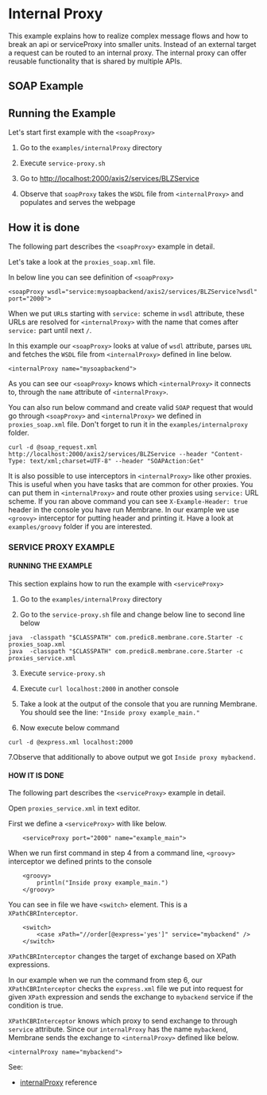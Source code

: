 # Internal Proxy

This example explains how to realize complex message flows and how to break an api or serviceProxy into smaller units. Instead of an external target a request can be routed to an internal proxy. The internal proxy can offer reusable functionality that is shared by multiple APIs.

## SOAP Example

## Running the Example

Let's start first example with the `<soapProxy>`

1. Go to the `examples/internalProxy` directory

2. Execute `service-proxy.sh`

3. Go to [http://localhost:2000/axis2/services/BLZService](http://localhost:2000/axis2/services/BLZService)
 
4. Observe that `soapProxy` takes the `WSDL` file from `<internalProxy>`  and populates and serves the webpage
## How it is done

The following part describes the `<soapProxy>` example in detail.

Let's take a look at the `proxies_soap.xml` file.

In below line you can see definition of `<soapProxy>`

`<soapProxy wsdl="service:mysoapbackend/axis2/services/BLZService?wsdl" port="2000">`

When we put `URL`s starting with `service:` scheme in `wsdl` attribute, these URLs are resolved for  `<internalProxy>` with the name that comes after
`service:` part until next `/`.

In this example our `<soapProxy>` looks at value of `wsdl` attribute, parses `URL` and fetches the `WSDL` file from `<internalProxy>` defined in line below.

```<internalProxy name="mysoapbackend">```

As you can see our `<soapProxy>` knows which `<internalProxy>` it connects to, through the `name` attribute of `<internalProxy>`.

You can also run below command and create valid `SOAP` request that would go through `<soapProxy>` and `<internalProxy>` we defined
in `proxies_soap.xml` file. Don't forget to run it in the `examples/internalproxy` folder.
```
curl -d @soap_request.xml http://localhost:2000/axis2/services/BLZService --header "Content-Type: text/xml;charset=UTF-8" --header "SOAPAction:Get"
```

It is also possible to use interceptors in `<internalProxy>` like other proxies. This is useful when you have tasks that are common for other proxies.
You can put them in `<internalProxy>` and route other proxies using `service:` URL scheme.
If you ran above command you can see `X-Example-Header: true` header in the console you have run Membrane.
In our example we use `<groovy>` interceptor for putting header and printing it. Have a look at `examples/groovy` folder if you are interested.

### SERVICE PROXY EXAMPLE

#### RUNNING THE EXAMPLE

This section explains how to run the example with `<serviceProxy>`

1. Go to the `examples/internalProxy` directory

2. Go to the `service-proxy.sh` file and change  below line to second line below

``` 
java  -classpath "$CLASSPATH" com.predic8.membrane.core.Starter -c proxies_soap.xml
java  -classpath "$CLASSPATH" com.predic8.membrane.core.Starter -c proxies_service.xml
```
3. Execute `service-proxy.sh`

4. Execute `curl localhost:2000` in another console

5. Take a look at the output of the console that you are running Membrane. You should see the line: `"Inside proxy example_main."`

6. Now execute below command

```curl -d @express.xml localhost:2000```

7.Observe that additionally to above output we got `Inside proxy mybackend.`

#### HOW IT IS DONE

The following part describes the `<serviceProxy>` example in detail.

Open `proxies_service.xml` in text editor.

First we define a `<serviceProxy>` with like below.

```
    <serviceProxy port="2000" name="example_main">
```

When we run first command in step 4 from a command line, `<groovy>` interceptor we defined prints to the console

```
    <groovy>
        println("Inside proxy example_main.")
    </groovy>
```

You can see in file we have `<switch>` element. This is a `XPathCBRInterceptor`.

```
    <switch>
        <case xPath="//order[@express='yes']" service="mybackend" />
    </switch>
```

`XPathCBRInterceptor` changes the target of exchange based on XPath expressions.

In our example when we run the command from step 6, our `XPathCBRInterceptor` checks the `express.xml` file we put into request for given `XPath` expression and
sends the exchange to `mybackend` service if the condition is true.


`XPathCBRInterceptor` knows which proxy to send exchange to through `service` attribute.
Since our `internalProxy` has the name `mybackend`, Membrane sends the exchange to `<internalProxy>` defined like below.

```
<internalProxy name="mybackend">
```

See:
- [internalProxy](https://membrane-soa.org/api-gateway-doc/current/configuration/reference/internalProxy.htm) reference